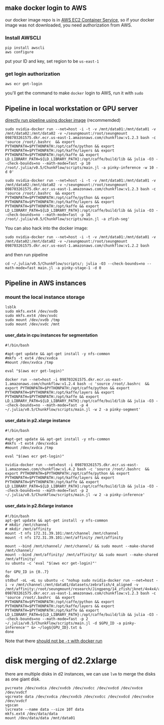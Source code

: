 ## make docker login to AWS
our docker image repo is in [AWS EC2 Container Service](https://console.aws.amazon.com/ecs/home?region=us-east-1#/repositories/chunkflow#images), so if your docker image was not downloaded, you need authorization from AWS.

### Install AWSCLI
    pip install awscli
    aws configure
put your ID and key, set region to be `us-east-1`

### get login authorization
    aws ecr get-login
you'll get the command to make `docker` login to AWS, run it with `sudo`

## Pipeline in local workstation or GPU server

[directly run pipeline using docker image](http://timmurphy.org/2015/02/27/running-multiple-programs-in-a-docker-container-from-the-command-line/) (recommemded)

    sudo nvidia-docker run --net=host -i -t -v /mnt/data01:/mnt/data01 -v /mnt/data02:/mnt/data02 -v ~/seungmount:/root/seungmount 098703261575.dkr.ecr.us-east-1.amazonaws.com/chunkflow:v1.2.3 bash -c 'source /root/.bashrc  && export PYTHONPATH=$PYTHONPATH:/opt/caffe/python && export PYTHONPATH=$PYTHONPATH:/opt/kaffe/layers && export PYTHONPATH=$PYTHONPATH:/opt/kaffe && export LD_LIBRARY_PATH=${LD_LIBRARY_PATH}:/opt/caffe/build/lib && julia -O3 --check-bounds=no --math-mode=fast -p 10 /root/.julia/v0.5/ChunkFlow/scripts/main.jl -a pinky-inference -w 10 -d 0'

    sudo nvidia-docker run --net=host -i -t -v /mnt/data01:/mnt/data01 -v /mnt/data02:/mnt/data02 -v ~/seungmount:/root/seungmount 098703261575.dkr.ecr.us-east-1.amazonaws.com/chunkflow:v1.2.3 bash -c 'source /root/.bashrc  && export PYTHONPATH=$PYTHONPATH:/opt/caffe/python && export PYTHONPATH=$PYTHONPATH:/opt/kaffe/layers && export PYTHONPATH=$PYTHONPATH:/opt/kaffe && export LD_LIBRARY_PATH=${LD_LIBRARY_PATH}:/opt/caffe/build/lib && julia -O3 --check-bounds=no --math-mode=fast -p 16 /root/.julia/v0.5/ChunkFlow/scripts/main.jl -a zfish-seg'

You can also hack into the docker image:

    sudo nvidia-docker run --net=host -i -t -v /mnt/data01:/mnt/data01 -v /mnt/data02:/mnt/data02 -v ~/seungmount:/root/seungmount 098703261575.dkr.ecr.us-east-1.amazonaws.com/chunkflow:v1.2.2 bash

and then run pipeline

    cd ~/.julia/v0.5/ChunkFlow/scripts/; julia -O3 --check-bounds=no --math-mode=fast main.jl -a pinky-stage-1 -d 0


## Pipeline in AWS instances
### mount the local instance storage

    lsblk
    sudo mkfs.ext4 /dev/xvdb
    sudo mkfs.ext4 /dev/xvdc
    sudo mount /dev/xvdb /tmp
    sudo mount /dev/xvdc /mnt


#### user_data in cpu instances for segmentation
```
#!/bin/bash

#apt-get update && apt-get install -y nfs-common
#mkfs -t ext4 /dev/xvdca
#mount /dev/xvdca /tmp

eval "$(aws ecr get-login)"

docker run --net=host -i 098703261575.dkr.ecr.us-east-1.amazonaws.com/chunkflow:v1.2.4 bash -c 'source /root/.bashrc  && export PYTHONPATH=$PYTHONPATH:/opt/caffe/python && export PYTHONPATH=$PYTHONPATH:/opt/kaffe/layers && export PYTHONPATH=$PYTHONPATH:/opt/kaffe && export LD_LIBRARY_PATH=${LD_LIBRARY_PATH}:/opt/caffe/build/lib && julia -O3 --check-bounds=no --math-mode=fast -p 4 ~/.julia/v0.5/ChunkFlow/scripts/main.jl -w 2 -a pinky-segment'
```

#### user_data in p2.xlarge instance
```
#!/bin/bash

#apt-get update && apt-get install -y nfs-common
#mkfs -t ext4 /dev/xvdca
#mount /dev/xvdca /tmp

eval "$(aws ecr get-login)"

nvidia-docker run --net=host -i 098703261575.dkr.ecr.us-east-1.amazonaws.com/chunkflow:v1.4.2 bash -c 'source /root/.bashrc  && export PYTHONPATH=$PYTHONPATH:/opt/caffe/python && export PYTHONPATH=$PYTHONPATH:/opt/kaffe/layers && export PYTHONPATH=$PYTHONPATH:/opt/kaffe && export LD_LIBRARY_PATH=${LD_LIBRARY_PATH}:/opt/caffe/build/lib && julia -O3 --check-bounds=no --math-mode=fast -p 2 ~/.julia/v0.5/ChunkFlow/scripts/main.jl -w 2 -a pinky-inference'
```

#### user_data in p2.8xlarge instance
```
#!/bin/bash
apt-get update && apt-get install -y nfs-common
# mkdir /mnt/channel
# mkdir /mnt/affinity
mount -t nfs 172.31.39.101:/mnt/channel /mnt/channel
mount -t nfs 172.31.39.101:/mnt/affinity /mnt/affinity

mount --bind /mnt/channel/ /mnt/channel/ && sudo mount --make-shared /mnt/channel/
mount --bind /mnt/affinity/ /mnt/affinity/ && sudo mount --make-shared /mnt/affinity/
su ubuntu -c 'eval "$(aws ecr get-login)"'

for GPU_ID in {0..7}
do
stdbuf -oL -eL su ubuntu -c "nohup sudo nvidia-docker run --net=host -i -v /mnt/channel:/mnt/data01/datasets/zebrafish/4_aligned -v /mnt/affinity:/root/seungmount/research/Jingpeng/14_zfish/jknet/4x4x4/affinitymap 098703261575.dkr.ecr.us-east-1.amazonaws.com/chunkflow:v1.2.3 bash -c 'source /root/.bashrc  && export PYTHONPATH=$PYTHONPATH:/opt/caffe/python && export PYTHONPATH=$PYTHONPATH:/opt/kaffe/layers && export PYTHONPATH=$PYTHONPATH:/opt/kaffe && export LD_LIBRARY_PATH=${LD_LIBRARY_PATH}:/opt/caffe/build/lib && julia -O3 --check-bounds=no --math-mode=fast -p 2 ~/.julia/v0.5/ChunkFlow/scripts/main.jl -d $GPU_ID -a pinky-inference'" &> ~/log${GPU_ID}.txt &
done
```

Note that there [should not be `-t` with docker run](http://stackoverflow.com/questions/29380344/docker-exec-it-returns-cannot-enable-tty-mode-on-non-tty-input)

# disk merging of d2.2xlarge
there are multiple disks in d2 instances, we can use `lvm` to merge the disks as one giant disk.

    pvcreate /dev/xvdca /dev/xvdcb /dev/xvdcc /dev/xvdcd /dev/xvdce /dev/xvdcf
    vgcreate data /dev/xvdca /dev/xvdcb /dev/xvdcc /dev/xvdcd /dev/xvdce /dev/xvdcf
    vgscan
    lvcreate --name data --size 10T data
    mkfs.ext4 /dev/data/data 
    mount /dev/data/data /mnt/data01



